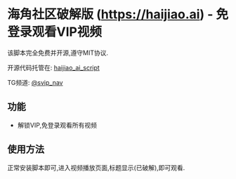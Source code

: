 # 海角社区破解版 (https://haijiao.ai) - 免登录观看VIP视频

该脚本完全免费并开源,遵守MIT协议.

开源代码托管在: [haijiao_ai_script](https://github.com/sex2048/haijiao_ai_script)

TG频道: [@svip_nav](https://github.com/sex2048/haijiao_ai_script)


## 功能

- 解锁VIP,免登录观看所有视频

## 使用方法

正常安装脚本即可,进入视频播放页面,标题显示(已破解),即可观看.

